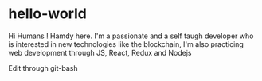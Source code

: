 # hello-world
Hi Humans !
Hamdy here. I'm a passionate and a self taugh developer who is interested in new technologies like the blockchain,
I'm also practicing web development through JS, React, Redux and Nodejs

Edit through git-bash